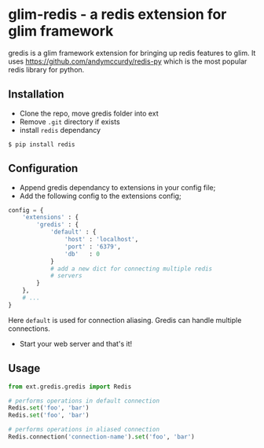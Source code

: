 glim-redis - a redis extension for glim framework
=================================================

gredis is a glim framework extension for bringing up redis features to
glim. It uses https://github.com/andymccurdy/redis-py which is the most
popular redis library for python.

Installation
------------
- Clone the repo, move gredis folder into ext
- Remove `.git` directory if exists
- install `redis` dependancy
```
$ pip install redis
```

Configuration
-------------
- Append gredis dependancy to extensions in your config file;
- Add the following config to the extensions config;
```python
config = {
	'extensions' : {
		'gredis' : {
			'default' : {
				'host' : 'localhost',
				'port' : '6379',
				'db'   : 0
			}
			# add a new dict for connecting multiple redis
			# servers
		}
	},
	# ...
}
```

Here `default` is used for connection aliasing. Gredis can handle
multiple connections.

- Start your web server and that's it!

Usage
-----
```python
from ext.gredis.gredis import Redis

# performs operations in default connection
Redis.set('foo', 'bar')
Redis.set('foo', 'bar')

# performs operations in aliased connection
Redis.connection('connection-name').set('foo', 'bar')
```

